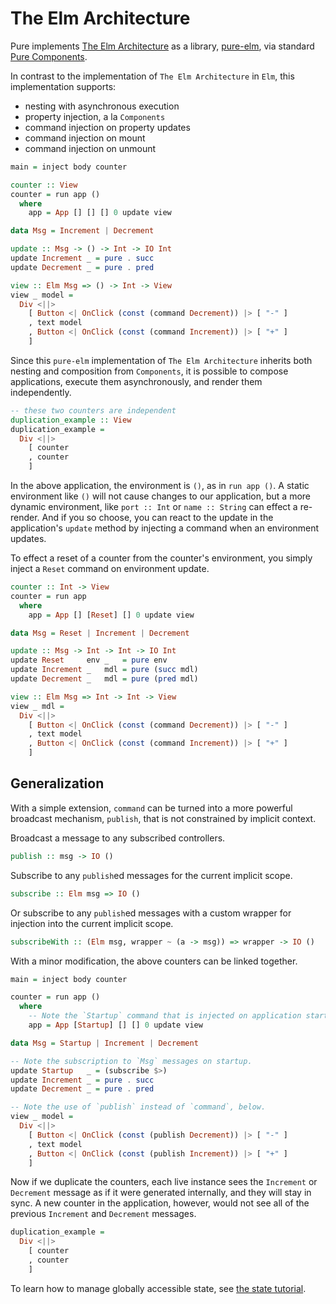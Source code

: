# The Elm Architecture

Pure implements [The Elm Architecture](https://guide.elm-lang.org/architecture/) as a library, [pure-elm](/doc/pure-elm/latest), via standard [Pure Components](/doc/pure-core/latest/Pure.Data.View/data%20View).

In contrast to the implementation of `The Elm Architecture` in `Elm`, this implementation supports:

* nesting with asynchronous execution
* property injection, a la `Components`
* command injection on property updates
* command injection on mount
* command injection on unmount

```haskell
main = inject body counter

counter :: View
counter = run app ()
  where
    app = App [] [] [] 0 update view

data Msg = Increment | Decrement

update :: Msg -> () -> Int -> IO Int
update Increment _ = pure . succ
update Decrement _ = pure . pred

view :: Elm Msg => () -> Int -> View
view _ model = 
  Div <||>
    [ Button <| OnClick (const (command Decrement)) |> [ "-" ]
    , text model
    , Button <| OnClick (const (command Increment)) |> [ "+" ]
    ]
```

Since this `pure-elm` implementation of `The Elm Architecture` inherits both nesting and composition from `Components`, it is possible to compose applications, execute them asynchronously, and render them independently.

```haskell
-- these two counters are independent
duplication_example :: View
duplication_example =
  Div <||>
    [ counter
    , counter
    ]
```

In the above application, the environment is `()`, as in `run app ()`. A static environment like `()` will not cause changes to our application, but a more dynamic environment, like `port :: Int` or `name :: String` can effect a re-render. And if you so choose, you can react to the update in the application's `update` method by injecting a command when an environment updates.

To effect a reset of a counter from the counter's environment, you simply inject a `Reset` command on environment update.

```haskell
counter :: Int -> View
counter = run app
  where
    app = App [] [Reset] [] 0 update view

data Msg = Reset | Increment | Decrement

update :: Msg -> Int -> Int -> IO Int
update Reset     env _   = pure env
update Increment _   mdl = pure (succ mdl)
update Decrement _   mdl = pure (pred mdl)

view :: Elm Msg => Int -> Int -> View
view _ mdl =
  Div <||>
    [ Button <| OnClick (const (command Decrement)) |> [ "-" ]
    , text model
    , Button <| OnClick (const (command Increment)) |> [ "+" ]
    ]
```

## Generalization

With a simple extension, `command` can be turned into a more powerful broadcast mechanism, `publish`, that is not constrained by implicit context.

Broadcast a message to any subscribed controllers.

```haskell
publish :: msg -> IO ()
```

Subscribe to any `publish`ed messages for the current implicit scope.

```haskell
subscribe :: Elm msg => IO ()
```

Or subscribe to any `publish`ed messages with a custom wrapper for injection into the current implicit scope.

```haskell
subscribeWith :: (Elm msg, wrapper ~ (a -> msg)) => wrapper -> IO ()
```

With a minor modification, the above counters can be linked together.

```haskell
main = inject body counter

counter = run app ()
  where
    -- Note the `Startup` command that is injected on application startup.
    app = App [Startup] [] [] 0 update view

data Msg = Startup | Increment | Decrement

-- Note the subscription to `Msg` messages on startup.
update Startup   _ = (subscribe $>)
update Increment _ = pure . succ
update Decrement _ = pure . pred

-- Note the use of `publish` instead of `command`, below.
view _ model = 
  Div <||>
    [ Button <| OnClick (const (publish Decrement)) |> [ "-" ]
    , text model
    , Button <| OnClick (const (publish Increment)) |> [ "+" ]
    ]
```

Now if we duplicate the counters, each live instance sees the `Increment` or `Decrement` message as if it were generated internally, and they will stay in sync. A new counter in the application, however, would not see all of the previous `Increment` and `Decrement` messages.

```haskell
duplication_example =
  Div <||>
    [ counter
    , counter
    ]
```
To learn how to manage globally accessible state, see [the state tutorial](/tut/state).
